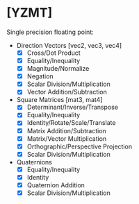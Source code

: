 # [YZMT]

Single precision floating point:

+ Direction Vectors [vec2, vec3, vec4]
  - [x] Cross/Dot Product
  - [x] Equality/Inequality
  - [x] Magnitude/Normalize
  - [x] Negation
  - [x] Scalar Division/Multiplication
  - [x] Vector Addition/Subtraction

+ Square Matrices [mat3, mat4]
  - [x] Determinant/Inverse/Transpose
  - [x] Equality/Inequality
  - [x] Identity/Rotate/Scale/Translate
  - [x] Matrix Addition/Subtraction
  - [x] Matrix/Vector Multiplication
  - [x] Orthographic/Perspective Projection
  - [x] Scalar Division/Multiplication

+ Quaternions
  - [x] Equality/Inequality
  - [x] Identity
  - [x] Quaternion Addition
  - [x] Scalar Division/Multiplication

